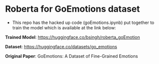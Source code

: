 # Roberta for GoEmotions dataset
- This repo has the hacked up code (goEmotions.ipynb) put together to train the model which is available at the link below:

<b>Trained Model</b>: https://huggingface.co/bsingh/roberta_goEmotion

<b>Dataset</b>: https://huggingface.co/datasets/go_emotions

<b>Original Paper</b>: GoEmotions: A Dataset of Fine-Grained Emotions


